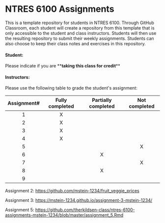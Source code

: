 # NTRES 6100 Assignments

This is a template repository for students in NTRES 6100. Through GitHub Classroom, each student will create a repository from this template that is only accessible to the student and class instructors. Students will then use the resulting repository to submit their weekly assignments. Students can also choose to keep their class notes and exercises in this repository.

#### Student:

Please indicate if you are \*\***taking this class for credit**\*\*

#### Instructors:

Please use the following table to grade the student's assignment:

| Assignment# | Fully completed | Partially completed | Not completed |
|:-----------:|:---------------:|:-------------------:|:-------------:|
|      1      |        X        |                     |               |
|      2      |        X        |                     |               |
|      3      |        X        |                     |               |
|      4      |        X         |                    |               |
|      5      |                 |                     |       X       |
|      6      |                 |          X          |               |
|      7      |                 |                     |       X       |
|      8      |                 |          X           |               |
|      9      |                 |                     |               |

Assignment 2: <https://github.com/mstein-1234/fruit_veggie_prices>

Assignment 3: <https://mstein-1234.github.io/assignment-3-mstein-1234/>

Assignment 5: <https://github.com/therkildsen-class/ntres-6100-assignments-mstein-1234/blob/master/assignment_5.Rmd>
